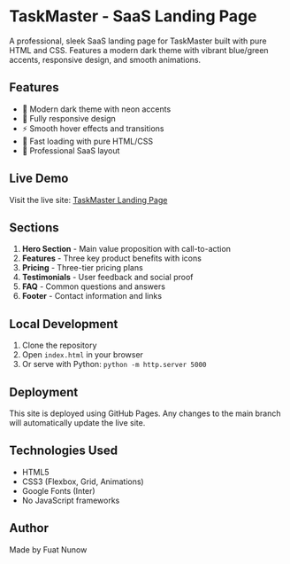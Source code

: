 # TaskMaster - SaaS Landing Page

A professional, sleek SaaS landing page for TaskMaster built with pure HTML and CSS. Features a modern dark theme with vibrant blue/green accents, responsive design, and smooth animations.

## Features

- 🎨 Modern dark theme with neon accents
- 📱 Fully responsive design
- ⚡ Smooth hover effects and transitions
- 🚀 Fast loading with pure HTML/CSS
- 🎯 Professional SaaS layout

## Live Demo

Visit the live site: [TaskMaster Landing Page](https://[your-username].github.io/taskmaster-landing)

## Sections

1. **Hero Section** - Main value proposition with call-to-action
2. **Features** - Three key product benefits with icons
3. **Pricing** - Three-tier pricing plans
4. **Testimonials** - User feedback and social proof
5. **FAQ** - Common questions and answers
6. **Footer** - Contact information and links

## Local Development

1. Clone the repository
2. Open `index.html` in your browser
3. Or serve with Python: `python -m http.server 5000`

## Deployment

This site is deployed using GitHub Pages. Any changes to the main branch will automatically update the live site.

## Technologies Used

- HTML5
- CSS3 (Flexbox, Grid, Animations)
- Google Fonts (Inter)
- No JavaScript frameworks

## Author

Made by Fuat Nunow
